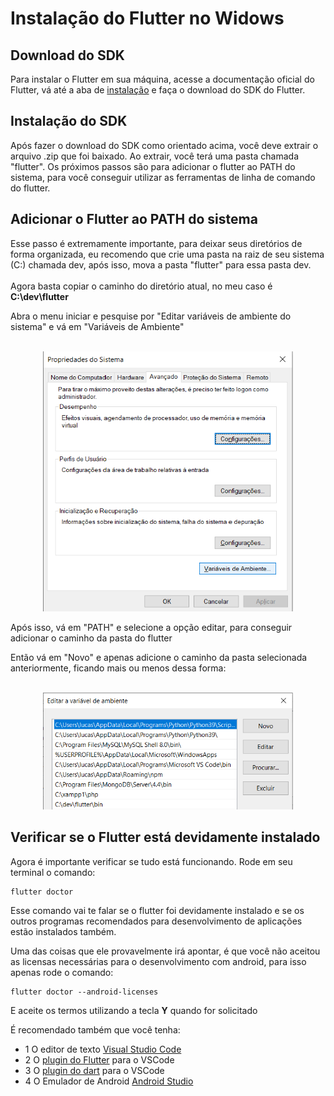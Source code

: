 # Instalação do Flutter no Widows

## Download do SDK

Para instalar o Flutter em sua máquina, acesse a documentação oficial do Flutter, vá até a aba de [instalação](https://flutter.dev/docs/get-started/install/windows) e faça o download do SDK do Flutter.

## Instalação do SDK

Após fazer o download do SDK como orientado acima, você deve extrair o arquivo .zip que foi baixado. Ao extrair, você terá uma pasta chamada "flutter".
Os próximos passos são para adicionar o flutter ao PATH do sistema, para você conseguir utilizar as ferramentas de linha de comando do flutter.

## Adicionar o Flutter ao PATH do sistema

Esse passo é extremamente importante, para deixar seus diretórios de forma organizada, eu recomendo que crie uma pasta na raiz de seu sistema (C:) chamada dev, após isso, mova a pasta "flutter" para essa pasta dev.
<br>
<br>
Agora basta copiar o caminho do diretório atual, no meu caso é <b>C:\dev\flutter</b>

Abra o menu iniciar e pesquise por "Editar variáveis de ambiente do sistema" e vá em "Variáveis de Ambiente"
<br>
<br>
<p align='center'>
<img src='../../../assets//editar-variaveis.png' width=400>
</p>

Após isso, vá em "PATH" e selecione a opção editar, para conseguir adicionar o caminho da pasta do flutter

Então vá em "Novo" e apenas adicione o caminho da pasta selecionada anteriormente, ficando mais ou menos dessa forma:
<br>
<br>
<p align='center'>
<img src='../../../assets//path.png' width=400>
</p>

## Verificar se o Flutter está devidamente instalado

Agora é importante verificar se tudo está funcionando. Rode em seu terminal o comando:

```
flutter doctor
```

Esse comando vai te falar se o flutter foi devidamente instalado e se os outros programas recomendados para desenvolvimento de aplicações estão instalados também.

Uma das coisas que ele provavelmente irá apontar, é que você não aceitou as licensas necessárias para o desenvolvimento com android, para isso apenas rode o comando:
```
flutter doctor --android-licenses
```
E aceite os termos utilizando a tecla <b>Y</b> quando for solicitado

É recomendado também que você tenha:

- 1 O editor de texto [Visual Studio Code](https://code.visualstudio.com/)
- 2 O [plugin do Flutter](https://marketplace.visualstudio.com/items?itemName=Dart-Code.flutter) para o VSCode
- 3 O [plugin do dart](https://marketplace.visualstudio.com/items?itemName=Dart-Code.dart-code) para o VSCode
- 4 O Emulador de Android [Android Studio](https://developer.android.com/studio)



